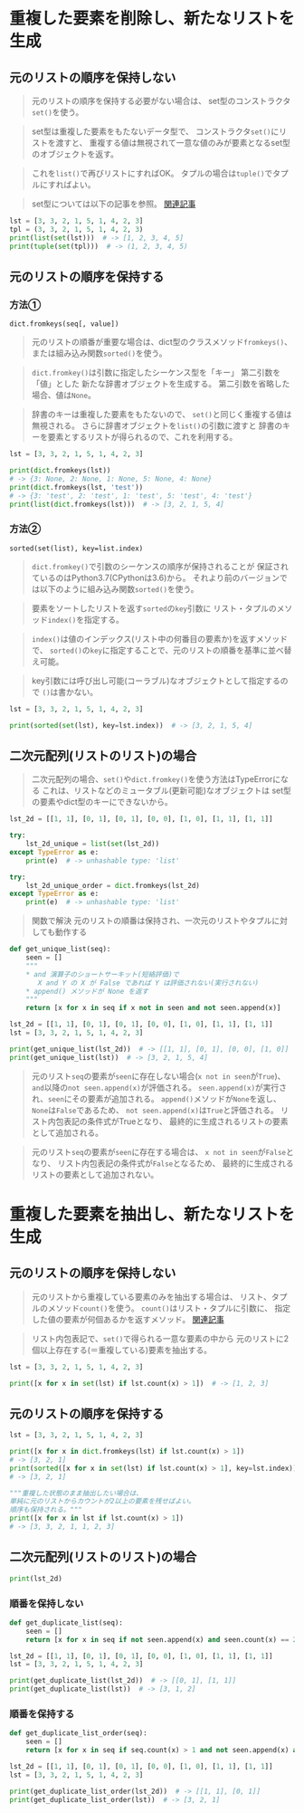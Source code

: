 
# 重複した要素を削除し、新たなリストを生成

## 元のリストの順序を保持しない

> 元のリストの順序を保持する必要がない場合は、
  set型のコンストラクタ`set()`を使う。

> set型は重複した要素をもたないデータ型で、
 コンストラクタ`set()`にリストを渡すと、
  重複する値は無視されて一意な値のみが要素となるset型のオブジェクトを返す。

> これを`list()`で再びリストにすればOK。
  タプルの場合は`tuple()`でタプルにすればよい。

> set型については以下の記事を参照。
[関連記事](../2.%20集合型.md)

```python
lst = [3, 3, 2, 1, 5, 1, 4, 2, 3]
tpl = (3, 3, 2, 1, 5, 1, 4, 2, 3)
print(list(set(lst)))  # -> [1, 2, 3, 4, 5]
print(tuple(set(tpl)))  # -> (1, 2, 3, 4, 5)
```

## 元のリストの順序を保持する

### 方法①

`dict.fromkeys(seq[, value])`

> 元のリストの順番が重要な場合は、dict型のクラスメソッド`fromkeys()`、
  または組み込み関数`sorted()`を使う。

> `dict.fromkey()`は引数に指定したシーケンス型を「キー」
  第二引数<value>を「値」とした
  新たな辞書オブジェクトを生成する。
> 第二引数<value>を省略した場合、値は`None`。

> 辞書のキーは重複した要素をもたないので、
  `set()`と同じく重複する値は無視される。
> さらに辞書オブジェクトを`list()`の引数に渡すと
  辞書のキーを要素とするリストが得られるので、これを利用する。

```python
lst = [3, 3, 2, 1, 5, 1, 4, 2, 3]

print(dict.fromkeys(lst))
# -> {3: None, 2: None, 1: None, 5: None, 4: None}
print(dict.fromkeys(lst, 'test'))
# -> {3: 'test', 2: 'test', 1: 'test', 5: 'test', 4: 'test'}
print(list(dict.fromkeys(lst)))  # -> [3, 2, 1, 5, 4]
```

### 方法②

`sorted(set(list), key=list.index)`

> `dict.fromkey()`で引数のシーケンスの順序が保持されることが
  保証されているのはPython3.7(CPythonは3.6)から。
> それより前のバージョンでは以下のように組み込み関数`sorted()`を使う。

> 要素をソートしたリストを返す`sorted`の`key`引数に
  リスト・タプルのメソッド`index()`を指定する。

> `index()`は値のインデックス(リスト中の何番目の要素か)を返すメソッドで、
  `sorted()`の`key`に指定することで、元のリストの順番を基準に並べ替え可能。

> key引数には呼び出し可能(コーラブル)なオブジェクトとして指定するので
  `()`は書かない。

```python
lst = [3, 3, 2, 1, 5, 1, 4, 2, 3]

print(sorted(set(lst), key=lst.index))  # -> [3, 2, 1, 5, 4]
```

## 二次元配列(リストのリスト)の場合

> 二次元配列の場合、`set()`や`dict.fromkey()`を使う方法はTypeErrorになる
> これは、リストなどのミュータブル(更新可能)なオブジェクトは
  set型の要素やdict型のキーにできないから。

```python
lst_2d = [[1, 1], [0, 1], [0, 1], [0, 0], [1, 0], [1, 1], [1, 1]]

try:
    lst_2d_unique = list(set(lst_2d))
except TypeError as e:
    print(e)  # -> unhashable type: 'list'

try:
    lst_2d_unique_order = dict.fromkeys(lst_2d)
except TypeError as e:
    print(e)  # -> unhashable type: 'list'

```

> 関数で解決
> 元のリストの順番は保持され、一次元のリストやタプルに対しても動作する

```python
def get_unique_list(seq):
    seen = []
    """
    * and 演算子のショートサーキット(短絡評価)で
       X and Y の X が False であれば Y は評価されない(実行されない)
    * append() メソッドが None を返す
    """
    return [x for x in seq if x not in seen and not seen.append(x)]

lst_2d = [[1, 1], [0, 1], [0, 1], [0, 0], [1, 0], [1, 1], [1, 1]]
lst = [3, 3, 2, 1, 5, 1, 4, 2, 3]

print(get_unique_list(lst_2d))  # -> [[1, 1], [0, 1], [0, 0], [1, 0]]
print(get_unique_list(lst))  # -> [3, 2, 1, 5, 4]
```

> 元のリスト`seq`の要素が`seen`に存在しない場合(`x not in seen`が`True`)、
  `and`以降の`not seen.append(x)`が評価される。
> `seen.append(x)`が実行され、`seen`にその要素が追加される。
> `append()`メソッドが`None`を返し、`None`は`False`であるため、
  `not seen.append(x)`は`True`と評価される。
> リスト内包表記の条件式がTrueとなり、
  最終的に生成されるリストの要素として追加される。

> 元のリスト`seq`の要素が`seen`に存在する場合は、
> `x not in seen`が`False`となり、
  リスト内包表記の条件式が`False`となるため、
  最終的に生成されるリストの要素として追加されない。

# 重複した要素を抽出し、新たなリストを生成

## 元のリストの順序を保持しない

> 元のリストから重複している要素のみを抽出する場合は、
  リスト、タプルのメソッド`count()`を使う。
> `count()`はリスト・タプルに引数に、
  指定した値の要素が何個あるかを返すメソッド。
[関連記事](../5.%20情報を取得/2.%20各要素の出現個数をカウント.md)

> リスト内包表記で、`set()`で得られる一意な要素の中から
  元のリストに2個以上存在する(＝重複している)要素を抽出する。

```python
lst = [3, 3, 2, 1, 5, 1, 4, 2, 3]

print([x for x in set(lst) if lst.count(x) > 1])  # -> [1, 2, 3]
```

## 元のリストの順序を保持する

```python
lst = [3, 3, 2, 1, 5, 1, 4, 2, 3]

print([x for x in dict.fromkeys(lst) if lst.count(x) > 1])
# -> [3, 2, 1]
print(sorted([x for x in set(lst) if lst.count(x) > 1], key=lst.index))
# -> [3, 2, 1]

"""重複した状態のまま抽出したい場合は、
単純に元のリストからカウントが2以上の要素を残せばよい。
順序も保持される。"""
print([x for x in lst if lst.count(x) > 1])
# -> [3, 3, 2, 1, 1, 2, 3]
```

## 二次元配列(リストのリスト)の場合

```python
print(lst_2d)
```

### 順番を保持しない

```python
def get_duplicate_list(seq):
    seen = []
    return [x for x in seq if not seen.append(x) and seen.count(x) == 2]

lst_2d = [[1, 1], [0, 1], [0, 1], [0, 0], [1, 0], [1, 1], [1, 1]]
lst = [3, 3, 2, 1, 5, 1, 4, 2, 3]

print(get_duplicate_list(lst_2d))  # -> [[0, 1], [1, 1]]
print(get_duplicate_list(lst))  # -> [3, 1, 2]
```

### 順番を保持する

```python
def get_duplicate_list_order(seq):
    seen = []
    return [x for x in seq if seq.count(x) > 1 and not seen.append(x) and seen.count(x) == 1]

lst_2d = [[1, 1], [0, 1], [0, 1], [0, 0], [1, 0], [1, 1], [1, 1]]
lst = [3, 3, 2, 1, 5, 1, 4, 2, 3]

print(get_duplicate_list_order(lst_2d))  # -> [[1, 1], [0, 1]]
print(get_duplicate_list_order(lst))  # -> [3, 2, 1]
```

